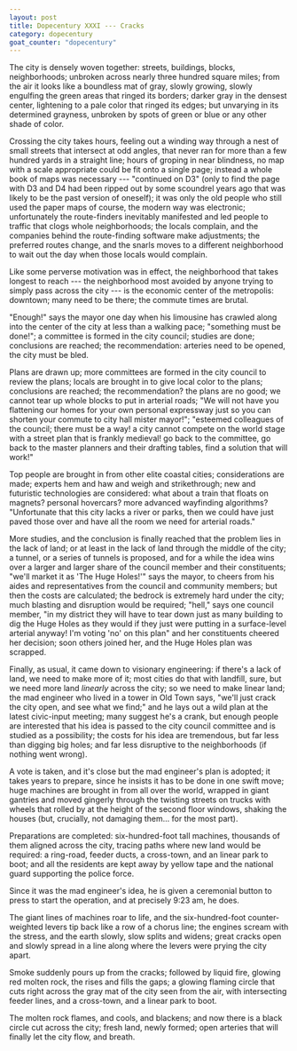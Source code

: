 ```yaml
---
layout: post
title: Dopecentury XXXI --- Cracks
category: dopecentury
goat_counter: "dopecentury" 
---
```


The city is densely woven together: streets, buildings, blocks, neighborhoods; unbroken across nearly three hundred square miles; from the air it looks like a boundless mat of gray, slowly growing, slowly engulfing the green areas that ringed its borders; darker gray in the densest center, lightening to a pale color that ringed its edges; but unvarying in its determined grayness, unbroken by spots of green or blue or any other shade of color.

Crossing the city takes hours, feeling out a winding way through a nest of small streets that intersect at odd angles, that never ran for more than a few hundred yards in a straight line; hours of groping in near blindness, no map with a scale appropriate could be fit onto a single page; instead a whole book of maps was necessary --- "continued on D3" (only to find the page with D3 and D4 had been ripped out by some scoundrel years ago that was likely to be the past version of oneself); it was only the old people who still used the paper maps of course, the modern way was electronic; unfortunately the route-finders inevitably manifested and led people to traffic that clogs whole neighborhoods; the locals complain, and the companies behind the route-finding software make adjustments; the preferred routes change, and the snarls moves to a different neighborhood to wait out the day when those locals would complain.

Like some perverse motivation was in effect, the neighborhood that takes longest to reach --- the neighborhood most avoided by anyone trying to simply pass across the city --- is the economic center of the metropolis: downtown; many need to be there; the commute times are brutal.

"Enough!" says the mayor one day when his limousine has crawled along into the center of the city at less than a walking pace; "something must be done!"; a committee is formed in the city council; studies are done; conclusions are reached; the recommendation: arteries need to be opened, the city must be bled.

Plans are drawn up; more committees are formed in the city council to review the plans; locals are brought in to give local color to the plans; conclusions are reached; the recommendation? the plans are no good; we cannot tear up whole blocks to put in arterial roads; "We will not have you flattening our homes for your own personal expressway just so you can shorten your commute to city hall mister mayor!"; "esteemed colleagues of the council; there must be a way! a city cannot compete on the world stage with a street plan that is frankly medieval! go back to the committee, go back to the master planners and their drafting tables, find a solution that will work!"

Top people are brought in from other elite coastal cities; considerations are made; experts hem and haw and weigh and strikethrough; new and futuristic technologies are considered: what about a train that floats on magnets? personal hovercars? more advanced wayfinding algorithms? "Unfortunate that this city lacks a river or parks, then we could have just paved those over and have all the room we need for arterial roads."

More studies, and the conclusion is finally reached that the problem lies in the lack of land; or at least in the lack of land through the middle of the city; a tunnel, or a series of tunnels is proposed, and for a while the idea wins over a larger and larger share of the council member and their constituents; "we'll market it as 'The Huge Holes!'" says the mayor, to cheers from his aides and representatives from the council and community members; but then the costs are calculated; the bedrock is extremely hard under the city; much blasting and disruption would be required; "hell," says one council member, "in my district they will have to tear down just as many building to dig the Huge Holes as they would if they just were putting in a surface-level arterial anyway! I'm voting 'no' on this plan" and her constituents cheered her decision; soon others joined her, and the Huge Holes plan was scrapped.

Finally, as usual, it came down to visionary engineering: if there's a lack of land, we need to make more of it; most cities do that with landfill, sure, but we need more land _linearly_ across the city; so we need to make linear land; the mad engineer who lived in a tower in Old Town says, "we'll just crack the city open, and see what we find;" and he lays out a wild plan at the latest civic-input meeting; many suggest he's a crank, but enough people are interested that his idea is passed to the city council committee and is studied as a possibility; the costs for his idea are tremendous, but far less than digging big holes; and far less disruptive to the neighborhoods (if nothing went wrong).

A vote is taken, and it's close but the mad engineer's plan is adopted; it takes years to prepare, since he insists it has to be done in one swift move; huge machines are brought in from all over the world, wrapped in giant gantries and moved gingerly through the twisting streets on trucks with wheels that rolled by at the height of the second floor windows, shaking the houses (but, crucially, not damaging them... for the most part).

Preparations are completed: six-hundred-foot tall machines, thousands of them aligned across the city, tracing paths where new land would be required: a ring-road, feeder ducts, a cross-town, and an linear park to boot; and all the residents are kept away by yellow tape and the national guard supporting the police force.

Since it was the mad engineer's idea, he is given a ceremonial button to press to start the operation, and at precisely 9:23 am, he does.

The giant lines of machines roar to life, and the six-hundred-foot counter-weighted levers tip back like a row of a chorus line; the engines scream with the stress, and the earth slowly, slow splits and widens; great cracks open and slowly spread in a line along where the levers were prying the city apart.

Smoke suddenly pours up from the cracks; followed by liquid fire, glowing red molten rock, the rises and fills the gaps; a glowing flaming circle that cuts right across the gray mat of the city seen from the air, with intersecting feeder lines, and a cross-town, and a linear park to boot.

The molten rock flames, and cools, and blackens; and now there is a black circle cut across the city; fresh land, newly formed; open arteries that will finally let the city flow, and breath.





